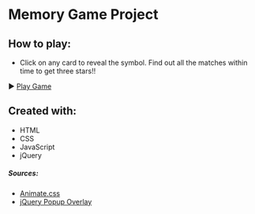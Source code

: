 # Memory Game Project

## How to play:
* Click on any card to reveal the symbol. Find out all the matches within time to get three stars!! 

► [Play Game](https://daphnedeng.github.io/memory_matching_game/)

## Created with:
* HTML
* CSS
* JavaScript
* jQuery

##### Sources:
* [Animate.css](https://daneden.github.io/animate.css/)
* [jQuery Popup Overlay](http://dev.vast.com/jquery-popup-overlay/)



